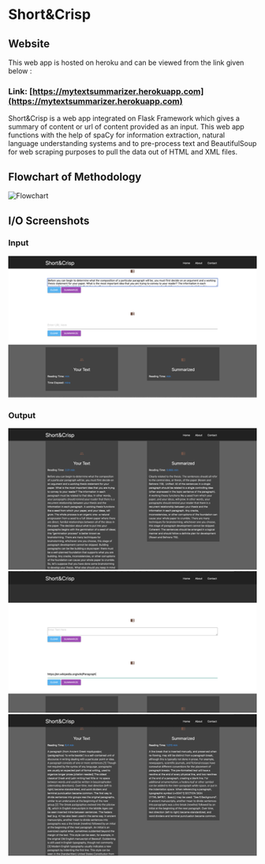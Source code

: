 # Short&Crisp

## Website
This web app is hosted on heroku and can be viewed from the link given below :

### Link: [https://mytextsummarizer.herokuapp.com](https://mytextsummarizer.herokuapp.com)

Short&Crisp is a web app integrated on Flask Framework which gives a summary of content or url of content provided as an input. This web app functions with the help of spaCy for information extraction, natural language understanding systems and to pre-process text and BeautifulSoup for web scraping purposes to pull the data out of HTML and XML files.

## Flowchart of Methodology

![Flowchart](/TelloTweet.png)

## I/O Screenshots

### Input 

![Flowchart](/1.png)

### Output

![Flowchart](/2.png)
![Flowchart](/3.png)
![Flowchart](/4.png)